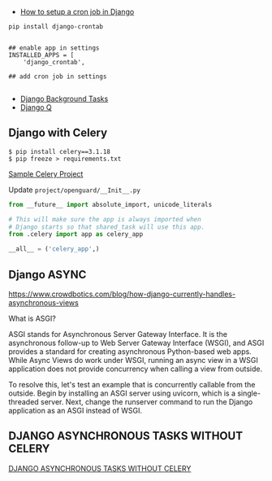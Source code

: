 - [How to setup a cron job in Django](https://gutsytechster.wordpress.com/2019/06/24/how-to-setup-a-cron-job-in-django/)

```shell
pip install django-crontab


## enable app in settings
INSTALLED_APPS = [
    'django_crontab',

## add cron job in settings


```


- [Django Background Tasks](https://django-background-tasks.readthedocs.io/en/latest/)
- [Django Q](https://django-q.readthedocs.io/en/latest/)


## Django with Celery

```shell
$ pip install celery==3.1.18
$ pip freeze > requirements.txt
```

[Sample Celery Project](https://github.com/bennett39/celery39/tree/celery-start)

Update `project/openguard/__Init__.py`

```python
from __future__ import absolute_import, unicode_literals

# This will make sure the app is always imported when
# Django starts so that shared_task will use this app.
from .celery import app as celery_app

__all__ = ('celery_app',)
```


## Django ASYNC

https://www.crowdbotics.com/blog/how-django-currently-handles-asynchronous-views

What is ASGI?

ASGI stands for Asynchronous Server Gateway Interface. It is the asynchronous follow-up to Web Server Gateway Interface (WSGI), and ASGI provides a standard for creating asynchronous Python-based web apps. While Async Views do work under WSGI, running an async view in a WSGI application does not provide concurrency when calling a view from outside.

To resolve this, let's test an example that is concurrently callable from the outside. Begin by installing an ASGI server using uvicorn, which is a single-threaded server. Next, change the runserver command to run the Django application as an ASGI instead of WSGI.

## DJANGO ASYNCHRONOUS TASKS WITHOUT CELERY

[DJANGO ASYNCHRONOUS TASKS WITHOUT CELERY](https://www.guguweb.com/2019/11/21/django-asynchronous-tasks-without-celery/)

